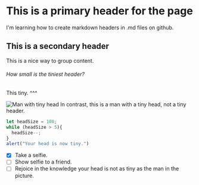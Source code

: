 # This is a primary header for the page
I'm learning how to create markdown headers in .md files on github.

## This is a secondary header
This is a nice way to group content.

###### How small is the tiniest header?
This tiny. ^^^

![Man with tiny head](https://mir-s3-cdn-cf.behance.net/project_modules/max_1200/e1360c70016989.5b9580efe3d6f.png)
In contrast, this is a man with a tiny head, not a tiny header. 
``` javascript
let headSize = 100;
while (headSize > 5){
  headSize--;
}
alert("Your head is now tiny.")
```
- [x] Take a selfie.
- [ ] Show selfie to a friend.
- [ ] Rejoice in the knowledge your head is not as tiny as the man in the picture.
